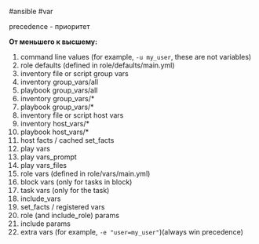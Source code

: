 #ansible #var

precedence - приоритет

**От меньшего к высшему:**
1.  command line values (for example, `-u my_user`, these are not variables)
2.  role defaults (defined in role/defaults/main.yml)
3.  inventory file or script group vars
4.  inventory group_vars/all
5.  playbook group_vars/all
6.  inventory group_vars/*
7.  playbook group_vars/*
8.  inventory file or script host vars
9.  inventory host_vars/*
10.  playbook host_vars/*
11.  host facts / cached set_facts
12.  play vars
13.  play vars_prompt
14.  play vars_files
15.  role vars (defined in role/vars/main.yml)
16.  block vars (only for tasks in block)
17.  task vars (only for the task)
18.  include_vars
19.  set_facts / registered vars
20.  role (and include_role) params
21.  include params
22.  extra vars (for example, `-e "user=my_user"`)(always win precedence)